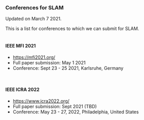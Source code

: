 ### Conferences for SLAM

Updated on March 7 2021.

This is a list for conferences to which we can submit for SLAM. 
<br/>
<br/>


#### IEEE MFI 2021
  - https://mfi2021.org/
  - Full paper submission: May 1 2021
  - Conference: Sept 23 - 25 2021, Karlsruhe, Germany
<br/>


#### IEEE ICRA 2022
  - https://www.icra2022.org/
  - Full paper submission: Sept 2021 (TBD)
  - Conference: May 23 - 27, 2022, Philadelphia, United States
<br/>
<br/>
